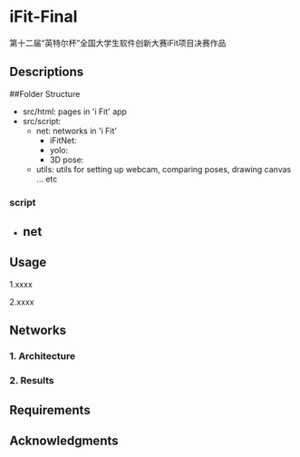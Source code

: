 # iFit-Final
第十二届“英特尔杯”全国大学生软件创新大赛iFit项目决赛作品

## Descriptions

##Folder Structure
* src/html: pages in 'i Fit' app
* src/script:
    * net: networks in 'i Fit'
        * iFitNet:
        * yolo:
        * 3D pose:
    * utils: utils for setting up webcam, comparing poses, drawing canvas ... etc
### script
* net
  - 

## Usage
1.xxxx

2.xxxx
## Networks
### 1. Architecture
### 2. Results

## Requirements

## Acknowledgments
